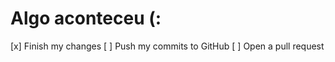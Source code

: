 # Algo aconteceu (:

[x] Finish my changes
[ ] Push my commits to GitHub
[ ] Open a pull request


<script src="https://code.jquery.com/jquery-3.2.1.min.js"></script>

<script>

console.log("I'm alive!");

</script>
